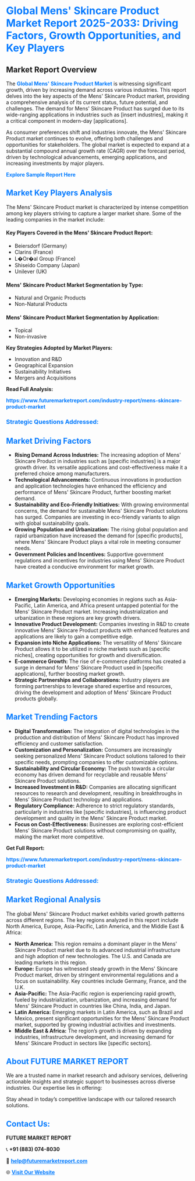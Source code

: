 <h1 style="color: #007BFF;">Global Mens' Skincare Product Market Report 2025-2033: Driving Factors, Growth Opportunities, and Key Players</h1>

<section id="overview">
<h2>Market Report Overview</h2>
<p>The <a href="https://www.futuremarketreport.com/industry-report/mens-skincare-product-market" style="color: #007BFF; text-decoration: none;"><strong>Global Mens' Skincare Product Market</strong></a> is witnessing significant growth, driven by increasing demand across various industries. This report delves into the key aspects of the Mens' Skincare Product market, providing a comprehensive analysis of its current status, future potential, and challenges. The demand for Mens' Skincare Product has surged due to its wide-ranging applications in industries such as [insert industries], making it a critical component in modern-day [applications].</p>
<p>As consumer preferences shift and industries innovate, the Mens' Skincare Product market continues to evolve, offering both challenges and opportunities for stakeholders. The global market is expected to expand at a substantial compound annual growth rate (CAGR) over the forecast period, driven by technological advancements, emerging applications, and increasing investments by major players.</p>
</section>

<section id="overview">
<p><a href="https://www.futuremarketreport.com/request-sample/reportId=37325" style="color: #007BFF; text-decoration: none;"><strong>Explore Sample Report Here</strong></a></p>
</section>

<section id="key-players">
<h2 style="color: #007BFF;">Market Key Players Analysis</h2>
<p>The Mens' Skincare Product market is characterized by intense competition among key players striving to capture a larger market share. Some of the leading companies in the market include:</p>
<h4>Key Players Covered in the Mens' Skincare Product Report:</h4>
<ul><li>Beiersdorf (Germany)</li><li>Clarins (France)</li><li>L�Or�al Group (France)</li><li>Shiseido Company (Japan)</li><li>Unilever (UK)</li></ul>
<h4>Mens' Skincare Product Market Segmentation by Type:</h4>
<ul><li>Natural and Organic Products</li><li>Non-Natural Products</li></ul>

<h4>Mens' Skincare Product Market Segmentation by Application:</h4>
<ul><li>Topical</li><li>Non-invasive</li></ul>
<p><strong>Key Strategies Adopted by Market Players:</strong></p>
<ul>
<li>Innovation and R&D</li>
<li>Geographical Expansion</li>
<li>Sustainability Initiatives</li>
<li>Mergers and Acquisitions</li>
</ul>
</section>

<section>
<p><strong>Read Full Analysis: </strong></p><a href="https://www.futuremarketreport.com/industry-report/mens-skincare-product-market" style="color: #007BFF; text-decoration: none;"><strong>https://www.futuremarketreport.com/industry-report/mens-skincare-product-market</strong></a>
<h3 style="color: #007BFF;">Strategic Questions Addressed:</h3>
</section>

<section id="driving-factors">
<h2 style="color: #007BFF;">Market Driving Factors</h2>
<ul>
<li><strong>Rising Demand Across Industries:</strong> The increasing adoption of Mens' Skincare Product in industries such as [specific industries] is a major growth driver. Its versatile applications and cost-effectiveness make it a preferred choice among manufacturers.</li>
<li><strong>Technological Advancements:</strong> Continuous innovations in production and application technologies have enhanced the efficiency and performance of Mens' Skincare Product, further boosting market demand.</li>
<li><strong>Sustainability and Eco-Friendly Initiatives:</strong> With growing environmental concerns, the demand for sustainable Mens' Skincare Product solutions has surged. Companies are investing in eco-friendly variants to align with global sustainability goals.</li>
<li><strong>Growing Population and Urbanization:</strong> The rising global population and rapid urbanization have increased the demand for [specific products], where Mens' Skincare Product plays a vital role in meeting consumer needs.</li>
<li><strong>Government Policies and Incentives:</strong> Supportive government regulations and incentives for industries using Mens' Skincare Product have created a conducive environment for market growth.</li>
</ul>
</section>

<section id="growth-opportunities">
<h2 style="color: #007BFF;">Market Growth Opportunities</h2>
<ul>
<li><strong>Emerging Markets:</strong> Developing economies in regions such as Asia-Pacific, Latin America, and Africa present untapped potential for the Mens' Skincare Product market. Increasing industrialization and urbanization in these regions are key growth drivers.</li>
<li><strong>Innovative Product Development:</strong> Companies investing in R&D to create innovative Mens' Skincare Product products with enhanced features and applications are likely to gain a competitive edge.</li>
<li><strong>Expansion into Niche Applications:</strong> The versatility of Mens' Skincare Product allows it to be utilized in niche markets such as [specific niches], creating opportunities for growth and diversification.</li>
<li><strong>E-commerce Growth:</strong> The rise of e-commerce platforms has created a surge in demand for Mens' Skincare Product used in [specific applications], further boosting market growth.</li>
<li><strong>Strategic Partnerships and Collaborations:</strong> Industry players are forming partnerships to leverage shared expertise and resources, driving the development and adoption of Mens' Skincare Product products globally.</li>
</ul>
</section>

<section id="trending-factors">
<h2 style="color: #007BFF;">Market Trending Factors</h2>
<ul>
<li><strong>Digital Transformation:</strong> The integration of digital technologies in the production and distribution of Mens' Skincare Product has improved efficiency and customer satisfaction.</li>
<li><strong>Customization and Personalization:</strong> Consumers are increasingly seeking personalized Mens' Skincare Product solutions tailored to their specific needs, prompting companies to offer customizable options.</li>
<li><strong>Sustainability and Circular Economy:</strong> The push towards a circular economy has driven demand for recyclable and reusable Mens' Skincare Product solutions.</li>
<li><strong>Increased Investment in R&D:</strong> Companies are allocating significant resources to research and development, resulting in breakthroughs in Mens' Skincare Product technology and applications.</li>
<li><strong>Regulatory Compliance:</strong> Adherence to strict regulatory standards, particularly in industries like [specific industries], is influencing product development and quality in the Mens' Skincare Product market.</li>
<li><strong>Focus on Cost-Effectiveness:</strong> Businesses are exploring cost-efficient Mens' Skincare Product solutions without compromising on quality, making the market more competitive.</li>
</ul>
</section>

<section>
<p><strong>Get Full Report: </strong></p><a href="https://www.futuremarketreport.com/industry-report/mens-skincare-product-market" style="color: #007BFF; text-decoration: none;"><strong>https://www.futuremarketreport.com/industry-report/mens-skincare-product-market</strong></a>
<h3 style="color: #007BFF;">Strategic Questions Addressed:</h3>
</section>


<section id="regional-analysis">
<h2 style="color: #007BFF;">Market Regional Analysis</h2>
<p>The global Mens' Skincare Product market exhibits varied growth patterns across different regions. The key regions analyzed in this report include North America, Europe, Asia-Pacific, Latin America, and the Middle East & Africa:</p>
<ul>
<li><strong>North America:</strong> This region remains a dominant player in the Mens' Skincare Product market due to its advanced industrial infrastructure and high adoption of new technologies. The U.S. and Canada are leading markets in this region.</li>
<li><strong>Europe:</strong> Europe has witnessed steady growth in the Mens' Skincare Product market, driven by stringent environmental regulations and a focus on sustainability. Key countries include Germany, France, and the U.K.</li>
<li><strong>Asia-Pacific:</strong> The Asia-Pacific region is experiencing rapid growth, fueled by industrialization, urbanization, and increasing demand for Mens' Skincare Product in countries like China, India, and Japan.</li>
<li><strong>Latin America:</strong> Emerging markets in Latin America, such as Brazil and Mexico, present significant opportunities for the Mens' Skincare Product market, supported by growing industrial activities and investments.</li>
<li><strong>Middle East & Africa:</strong> The region’s growth is driven by expanding industries, infrastructure development, and increasing demand for Mens' Skincare Product in sectors like [specific sectors].</li>
</ul>
</section>

<footer>
<h2 style="color: #007BFF;">About FUTURE MARKET REPORT</h2>
<p>We are a trusted name in market research and advisory services, delivering actionable insights and strategic support to businesses across diverse industries. Our expertise lies in offering:</p>

<p>Stay ahead in today’s competitive landscape with our tailored research solutions.</p>

<h2 style="color: #007BFF;">Contact Us:</h2>
<p><strong>FUTURE MARKET REPORT</strong></p>
<p>📞 <strong>+91 (883) 074-8030</strong></p>
<p>📧 <strong><a href="mailto:help@futuremarketreport.com" style="color: #007BFF;">help@futuremarketreport.com</a></strong></p>
<p>🌐 <strong><a href="https://www.futuremarketreport.com/" style="color: #007BFF;">Visit Our Website</a></strong></p>
</footer>